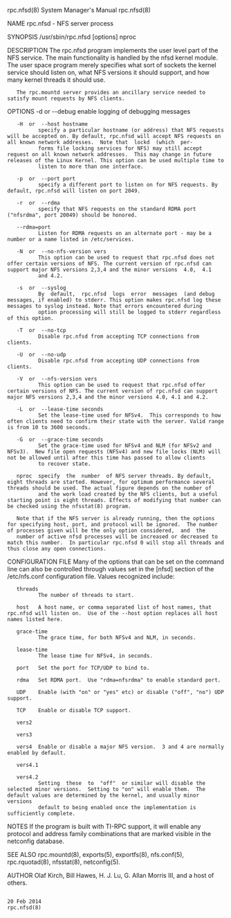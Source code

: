 rpc.nfsd(8)                                                                                System Manager's Manual                                                                                rpc.nfsd(8)



NAME
       rpc.nfsd - NFS server process

SYNOPSIS
       /usr/sbin/rpc.nfsd [options] nproc

DESCRIPTION
       The  rpc.nfsd program implements the user level part of the NFS service. The main functionality is handled by the nfsd kernel module. The user space program merely specifies what sort of sockets the
       kernel service should listen on, what NFS versions it should support, and how many kernel threads it should use.

       The rpc.mountd server provides an ancillary service needed to satisfy mount requests by NFS clients.

OPTIONS
       -d  or  --debug
              enable logging of debugging messages

       -H  or  --host hostname
              specify a particular hostname (or address) that NFS requests will be accepted on. By default, rpc.nfsd will accept NFS requests on all known network addresses.  Note that  lockd  (which  per‐
              forms file locking services for NFS) may still accept request on all known network addresses.  This may change in future releases of the Linux Kernel. This option can be used multiple time to
              listen to more than one interface.

       -p  or  --port port
              specify a different port to listen on for NFS requests. By default, rpc.nfsd will listen on port 2049.

       -r  or  --rdma
              specify that NFS requests on the standard RDMA port ("nfsrdma", port 20049) should be honored.

       --rdma=port
              Listen for RDMA requests on an alternate port - may be a number or a name listed in /etc/services.

       -N  or  --no-nfs-version vers
              This option can be used to request that rpc.nfsd does not offer certain versions of NFS. The current version of rpc.nfsd can support major NFS versions 2,3,4 and the minor versions  4.0,  4.1
              and 4.2.

       -s  or  --syslog
              By  default,  rpc.nfsd  logs  error  messages  (and debug messages, if enabled) to stderr. This option makes rpc.nfsd log these messages to syslog instead. Note that errors encountered during
              option processing will still be logged to stderr regardless of this option.

       -T  or  --no-tcp
              Disable rpc.nfsd from accepting TCP connections from clients.

       -U  or  --no-udp
              Disable rpc.nfsd from accepting UDP connections from clients.

       -V  or  --nfs-version vers
              This option can be used to request that rpc.nfsd offer certain versions of NFS. The current version of rpc.nfsd can support major NFS versions 2,3,4 and the minor versions 4.0, 4.1 and 4.2.

       -L  or  --lease-time seconds
              Set the lease-time used for NFSv4.  This corresponds to how often clients need to confirm their state with the server. Valid range is from 10 to 3600 seconds.

       -G  or  --grace-time seconds
              Set the grace-time used for NFSv4 and NLM (for NFSv2 and NFSv3).  New file open requests (NFSv4) and new file locks (NLM) will not be allowed until after this time has passed to allow clients
              to recover state.

       nproc  specify  the  number  of NFS server threads. By default, eight threads are started. However, for optimum performance several threads should be used. The actual figure depends on the number of
              and the work load created by the NFS clients, but a useful starting point is eight threads. Effects of modifying that number can be checked using the nfsstat(8) program.

       Note that if the NFS server is already running, then the options for specifying host, port, and protocol will be ignored.  The number of processes given will be the only option considered,  and  the
       number of active nfsd processes will be increased or decreased to match this number.  In particular rpc.nfsd 0 will stop all threads and thus close any open connections.


CONFIGURATION FILE
       Many of the options that can be set on the command line can also be controlled through values set in the [nfsd] section of the /etc/nfs.conf configuration file.  Values recognized include:

       threads
              The number of threads to start.

       host   A host name, or comma separated list of host names, that rpc.nfsd will listen on.  Use of the --host option replaces all host names listed here.

       grace-time
              The grace time, for both NFSv4 and NLM, in seconds.

       lease-time
              The lease time for NFSv4, in seconds.

       port   Set the port for TCP/UDP to bind to.

       rdma   Set RDMA port.  Use "rdma=nfsrdma" to enable standard port.

       UDP    Enable (with "on" or "yes" etc) or disable ("off", "no") UDP support.

       TCP    Enable or disable TCP support.

       vers2

       vers3

       vers4  Enable or disable a major NFS version.  3 and 4 are normally enabled by default.

       vers4.1

       vers4.2
              Setting  these  to  "off"  or similar will disable the selected minor versions.  Setting to "on" will enable them.  The default values are determined by the kernel, and usually minor versions
              default to being enabled once the implementation is sufficiently complete.


NOTES
       If the program is built with TI-RPC support, it will enable any protocol and address family combinations that are marked visible in the netconfig database.


SEE ALSO
       rpc.mountd(8), exports(5), exportfs(8), nfs.conf(5), rpc.rquotad(8), nfsstat(8), netconfig(5).

AUTHOR
       Olaf Kirch, Bill Hawes, H. J. Lu, G. Allan Morris III, and a host of others.



                                                                                                 20 Feb 2014                                                                                      rpc.nfsd(8)
